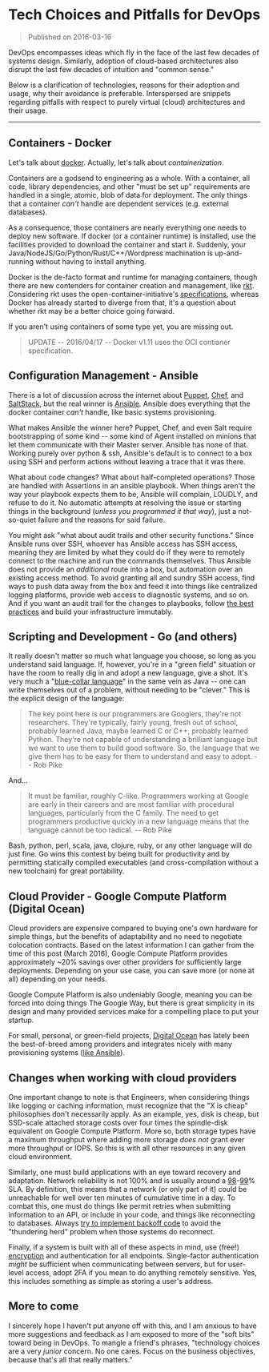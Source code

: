 # Tech Choices and Pitfalls for DevOps

>Published on 2016-03-16

DevOps encompasses ideas which fly in the face of the last few decades of
systems design. Similarly, adoption of cloud-based architectures also disrupt
the last few decades of intuition and "common sense."

Below is a clarification of technologies, reasons for their adoption and usage,
why their avoidance is preferable. Interspersed are snippets regarding pitfalls
with respect to purely virtual (cloud) architectures and their usage.

------------------------------------------------------------------------

## Containers - Docker

Let's talk about [docker][1]. Actually, let's talk about *containerization*.

Containers are a godsend to engineering as a whole. With a container, all code,
library dependencies, and other "must be set up" requirements are handled in a
single, atomic, blob of data for deployment. The only things that a container
*can't* handle are dependent services (e.g. external databases).

As a consequence, those containers are nearly everything one needs to deploy new
software. If docker (or a container runtime) is installed, use the facilities
provided to download the container and start it. Suddenly, your
Java/NodeJS/Go/Python/Rust/C++/Wordpress machination is up-and-running without
having to install anything.

Docker is the de-facto format and runtime for managing containers, though there
are new contenders for container creation and management, like [rkt][2].
Considering rkt uses the open-container-initiative's [specifications][3],
whereas Docker has already started to diverge from that, it\'s a question about
whether rkt may be a better choice going forward.

If you aren't using containers of some type yet, you are missing out.

> UPDATE -- 2016/04/17 -- Docker v1.11 uses the OCI contianer specification.

## Configuration Management - Ansible

There is a lot of discussion across the internet about [Puppet][4], [Chef][5],
and [SaltStack][6], but the real winner is [Ansible][7]. Ansible does everything
that the docker container *can\'t* handle, like basic systems provisioning.

What makes Ansible the winner here? Puppet, Chef, and even Salt require
bootstrapping of some kind -- some kind of Agent installed on minions that let
them communicate with their Master server. Ansible has none of that. Working
purely over python & ssh, Ansible's default is to connect to a box using SSH and
perform actions without leaving a trace that it was there.

What about code changes? What about half-completed operations? Those are handled
with Assertions in an ansible playbook. When things aren't the way your playbook
expects them to be, Ansible will complain, LOUDLY, and refuse to do it. No
automatic attempts at resolving the issue or starting things in the background
(*unless you programmed it that way*), just a not-so-quiet failure and the
reasons for said failure.

You might ask "what about audit trails and other security functions." Since
Ansible runs over SSH, whoever has Ansible access has SSH access, meaning they
are limited by what they could do if they were to remotely connect to the
machine and run the commands themselves. Thus Ansible does not provide an
*additional* route into a box, but automation over an existing access method. To
avoid granting all and sundry SSH access, find ways to push data away from the
box and feed it into things like centralized logging platforms, provide web
access to diagnostic systems, and so on. And if you want an audit trail for the
changes to playbooks, follow [the best practices][8] and build your
infrastructure immutably.

## Scripting and Development - Go (and others)

It really doesn't matter so much what language you choose, so long as you
understand said language. If, however, you're in a "green field" situation or
have the room to really dig in and adopt a new language, give a shot. It's very
much a "[blue-collar language][9]" in the same vein as Java -- one can write
themselves out of a problem, without needing to be "clever." This is the
explicit design of the language:

> The key point here is our programmers are Googlers, they're not researchers.
> They're typically, fairly young, fresh out of school, probably learned Java,
> maybe learned C or C++, probably learned Python. They're not capable of
> understanding a brilliant language but we want to use them to build good
> software. So, the language that we give them has to be easy for them to
> understand and easy to adopt. -- Rob Pike

And...

> It must be familiar, roughly C-like. Programmers working at Google are early
> in their careers and are most familiar with procedural languages, particularly
> from the C family. The need to get programmers productive quickly in a new
> language means that the language cannot be too radical. -- Rob Pike

Bash, python, perl, scala, java, clojure, ruby, or any other language will do
just fine. Go wins this contest by being built for productivity and by
permitting statically compiled executables (and cross-compilation without a new
toolchain) for great portability.

## Cloud Provider - Google Compute Platform (Digital Ocean)

Cloud providers are expensive compared to buying one's own hardware for simple
things, but the benefits of adaptability and no need to negotiate colocation
contracts. Based on the latest information I can gather from the time of this
post (March 2016), Google Compute Platform provides approximately \~20% savings
over other providers for sufficiently large deployments. Depending on your use
case, you can save more (or none at all) depending on your needs.

Google Compute Platform is also undeniably Google, meaning you can be forced
into doing things The Google Way, but there is great simplicity in its design
and many provided services make for a compelling place to put your startup.

For small, personal, or green-field projects, [Digital Ocean][10] has lately
been the best-of-breed among providers and integrates nicely with many
provisioning systems ([like Ansible][11]).

## Changes when working with cloud providers

One important change to note is that Engineers, when considering things like
logging or caching information, must recognize that the "X is cheap"
philosophies don't necessarily apply. As an example, yes, disk is cheap, but
SSD-scale attached storage costs over four times the spindle-disk equivalent on
Google Compute Platform. More so, both storage types have a maximum throughput
where adding more storage *does not* grant ever more throughput or IOPS. So this
is with all other resources in any given cloud environment.

Similarly, one must build applications with an eye toward recovery and
adaptation. Network reliability is not 100% and is usually around a
[98][12]-[99][13]% SLA. By definition, this means that a network (or only part
of it) could be unreachable for well over ten minutes of cumulative time in a
day. To combat this, one must do things like permit retries when submitting
information to an API, or include in your code, and things like reconnecting to
databases. Always [try to implement backoff code][14] to avoid the "thundering
herd" problem when those systems do reconnect.

Finally, if a system is built with all of these aspects in mind, use (free!)
[encryption][15] and authentication for all endpoints.
Single-factor authentication *might* be sufficient when communicating between
servers, but for user-level access, adopt 2FA if you mean to do anything
remotely sensitive. Yes, this includes something as simple as storing a user\'s
address.

## More to come

I sincerely hope I haven't put anyone off with this, and I am anxious to have
more suggestions and feedback as I am exposed to more of the "soft bits" toward
being in DevOps. To mangle a friend's phrases, "technology choices are a very
*junior* concern. No one cares. Focus on the business objectives, because that's
all that really matters."

[1]:https://www.docker.com/
[2]:https://coreos.com/rkt/
[3]:https://www.opencontainers.org/about
[4]:https://puppetlabs.com/
[5]:https://www.chef.io/chef/
[6]:http://saltstack.com/
[7]:https://www.ansible.com/
[8]:http://docs.ansible.com/ansible/playbooks_best_practices.html
[9]:http://blog.paralleluniverse.co/2014/05/01/modern-java/
[10]:https://www.digitalocean.com/
[11]:http://docs.ansible.com/ansible/digital_ocean_module.html
[12]:http://uptime.is/98
[13]:http://uptime.is/99
[14]:https://blog.gopheracademy.com/advent-2014/backoff/
[15]:https://letsencrypt.org/